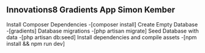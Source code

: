  ## Innovations8 Gradients App  Simon Kember

Install Composer Dependencies            -[composer install]
Create Empty Database                    -[gradients]
Database migrations                      -[php artisan migrate]
Seed Database with data                  -[php artisan db:seed]
Install dependencies and compile assets  -[npm install && npm run dev]

  